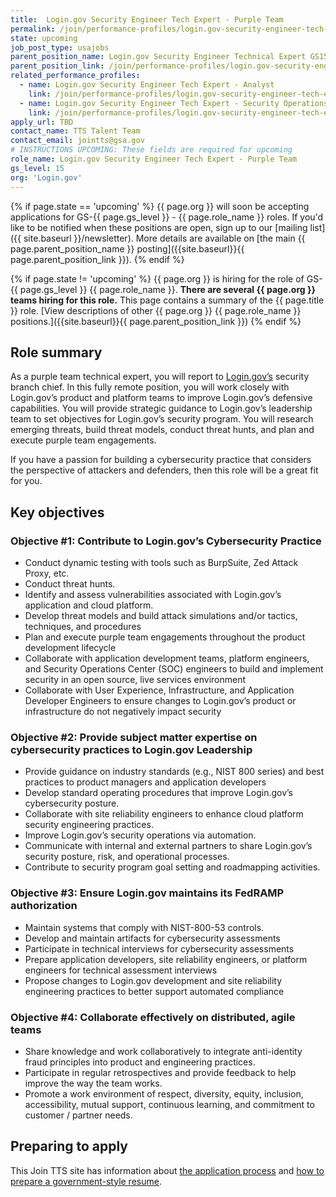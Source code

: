 ```yaml
---
title:  Login.gov Security Engineer Tech Expert - Purple Team 
permalink: /join/performance-profiles/login.gov-security-engineer-tech-expert-purple-team/
state: upcoming
job_post_type: usajobs
parent_position_name: Login.gov Security Engineer Technical Expert GS15
parent_position_link: /join/performance-profiles/login.gov-security-engineer-tech-expert/
related_performance_profiles:
  - name: Login.gov Security Engineer Tech Expert - Analyst 
    link: /join/performance-profiles/login.gov-security-engineer-tech-expert-analyst/
  - name: Login.gov Security Engineer Tech Expert - Security Operations
    link: /join/performance-profiles/login.gov-security-engineer-tech-expert-secops/
apply_url: TBD
contact_name: TTS Talent Team
contact_email: jointts@gsa.gov
# INSTRUCTIONS UPCOMING: These fields are required for upcoming
role_name: Login.gov Security Engineer Tech Expert - Purple Team 
gs_level: 15
org: 'Login.gov'
---
```

{% if page.state == 'upcoming' %}
{{ page.org }} will soon be accepting applications for GS-{{ page.gs_level }} - {{ page.role_name }} roles. If you'd like to be
  notified when these positions are open, sign up to our [mailing list]({{ site.baseurl }}/newsletter). More details are available on [the main {{ page.parent_position_name }} posting]({{site.baseurl}}{{ page.parent_position_link }}).
{% endif %}

{% if page.state != 'upcoming' %}
{{ page.org }} is hiring for the role of GS-{{ page.gs_level }} {{ page.role_name }}. **There are several {{ page.org }} teams hiring for this role.** This page contains a summary of the {{ page.title }} role. [View descriptions of other {{ page.org }} {{ page.role_name }} positions.]({{site.baseurl}}{{ page.parent_position_link }})
{% endif %}

## Role summary

As a purple team technical expert, you will report to [Login.gov’s](https://login.gov/) security branch chief. In this fully remote position, you will work closely with Login.gov’s product and platform teams to improve Login.gov’s defensive capabilities. You will provide strategic guidance to Login.gov’s leadership team to set objectives for Login.gov’s security program. You will research emerging threats, build threat models, conduct threat hunts, and plan and execute purple team engagements.

If you have a passion for building a cybersecurity practice that considers the perspective of attackers and defenders, then this role will be a great fit for you.

## Key objectives

### Objective #1: Contribute to Login.gov’s Cybersecurity Practice
- Conduct dynamic testing with tools such as BurpSuite, Zed Attack Proxy, etc.
- Conduct threat hunts.
- Identify and assess vulnerabilities associated with Login.gov’s application and cloud platform.
- Develop threat models and build attack simulations and/or tactics, techniques, and procedures
- Plan and execute purple team engagements throughout the product development lifecycle
- Collaborate with application development teams, platform engineers, and Security Operations Center (SOC) engineers to build and implement security in an open source, live services environment
- Collaborate with User Experience, Infrastructure, and Application Developer Engineers to ensure changes to Login.gov’s product or infrastructure do not negatively impact security


### Objective #2: Provide subject matter expertise on cybersecurity practices to Login.gov Leadership 
- Provide guidance on industry standards (e.g., NIST 800 series) and best practices to product managers and application developers
- Develop standard operating procedures that improve Login.gov’s cybersecurity posture.  
- Collaborate with site reliability engineers to enhance cloud platform security engineering practices.
- Improve Login.gov’s security operations via automation.
- Communicate with internal and external partners to share Login.gov’s security posture, risk, and operational processes. 
- Contribute to security program goal setting and roadmapping activities.


### Objective #3: Ensure Login.gov maintains its FedRAMP authorization
- Maintain systems that comply with NIST-800-53 controls. 
- Develop and maintain artifacts for cybersecurity assessments 
- Participate in technical interviews for cybersecurity assessments
- Prepare application developers, site reliability engineers, or platform engineers for technical assessment interviews
- Propose changes to Login.gov development and site reliability engineering practices to better support automated compliance


### Objective #4: Collaborate effectively on distributed, agile teams
- Share knowledge and work collaboratively to integrate anti-identity fraud principles into product and engineering practices. 
- Participate in regular retrospectives and provide feedback to help improve the way the team works.
- Promote a work environment of respect, diversity, equity, inclusion, accessibility, mutual support, continuous learning, and commitment to customer / partner needs.


## Preparing to apply

This Join TTS site has information about [the application process](https://join.tts.gsa.gov/hiring-process/) and [how to prepare a government-style resume](https://join.tts.gsa.gov/resume/).
